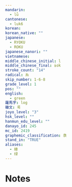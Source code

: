 ```yaml
---
mandarin:
  - lǜ
cantonese:
  - luk6
korean:
korean_native: ""
japanese:
  - RYOKU
  - ROKU
japanese_nanori: ""
vietnamese:
middle_chinese_initial: l
middle_chinese_final: ɨok
stroke_count: "14"
radical: 糸
skip_number: 1-6-8
grade_level: 1
pos: ""
english:
  - green
羅馬字: log
韓文: 록
joyo_level: "3"
hsk_level: ""
hanmun_edu_level: ""
danayo_id: 245
mc_id: 2419
graphemic_classification: 彔
stand_in: "TRUE"
aliases:
  - 綠
  - 绿
---
```


# Notes
